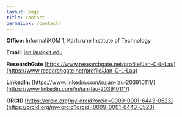 ```yaml
---
layout: page
title: Contact
permalink: /contact/
---
```


**Office:** InformatiKOM 1, Karlsruhe Institute of Technology

**Email:** jan.lau@kit.edu

**ResearchGate** [https://www.researchgate.net/profile/Jan-C-L-Lau](https://www.researchgate.net/profile/Jan-C-L-Lau)

**LinkedIn:** [https://www.linkedin.com/in/jan-lau-203910111/](https://www.linkedin.com/in/jan-lau-203910111/)

**ORCID**
    [https://orcid.org/my-orcid?orcid=0009-0001-6443-0523](https://orcid.org/my-orcid?orcid=0009-0001-6443-0523)

